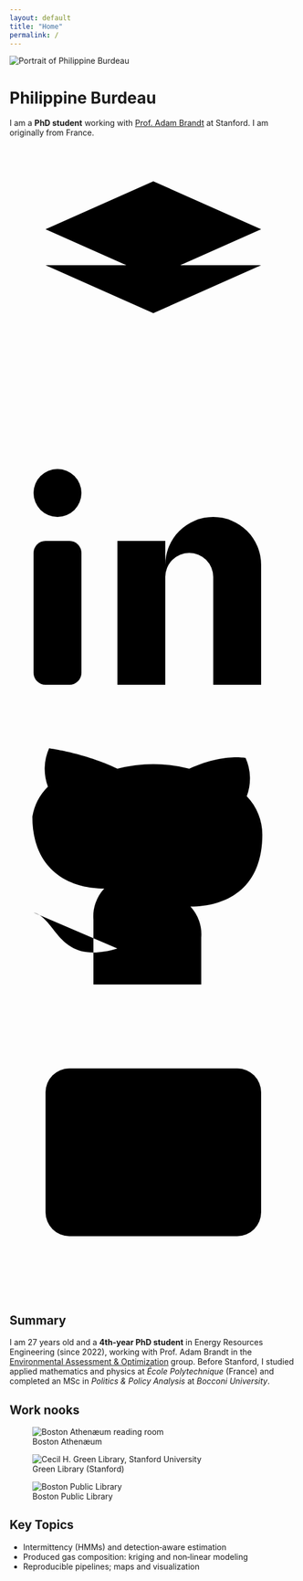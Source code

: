 ```yaml
---
layout: default
title: "Home"
permalink: /
---
```


<div class="profile">
  <img class="photo" src="/assets/img/avatar.jpg" alt="Portrait of Philippine Burdeau">
  <div class="identity">
    <h1>Philippine Burdeau</h1>
    <p>I am a <strong><span id="phdYearInline">PhD student</span></strong> working with <a href="https://eao.stanford.edu/" target="_blank" rel="noopener">Prof. Adam Brandt</a> at Stanford. I am originally from France.</p>
    <div class="social">
      <a class="icon" href="https://scholar.google.com/citations?user=sJb11sYAAAAJ&hl=fr" aria-label="Google Scholar" target="_blank" rel="noopener">
        <svg viewBox="0 0 24 24" stroke-width="2" stroke-linecap="round" stroke-linejoin="round">
          <path d="M3 7l9-4 9 4-9 4-9-4z" />
          <path d="M21 10l-9 4-9-4" />
          <path d="M12 14v7" />
        </svg>
      </a>
      <a class="icon" href="https://www.linkedin.com/in/philippine-burdeau/" aria-label="LinkedIn" target="_blank" rel="noopener">
        <svg viewBox="0 0 24 24" stroke-width="2" stroke-linecap="round" stroke-linejoin="round">
          <rect x="2" y="9" width="4" height="12" rx="1"/>
          <path d="M9 9h4v2a4 4 0 0 1 8 0v10h-4V12a2 2 0 0 0-4 0v9H9z"/>
          <circle cx="4" cy="5" r="2"/>
        </svg>
      </a>
      <a class="icon" href="https://github.com/pburdeau" aria-label="GitHub" target="_blank" rel="noopener">
        <svg viewBox="0 0 24 24" stroke-width="2" stroke-linecap="round" stroke-linejoin="round">
          <path d="M9 19c-5 1.5-5-2.5-7-3m14 6v-3.9a3.4 3.4 0 0 0-.9-2.6c3 0 6-1.5 6-6a4.6 4.6 0 0 0-1.3-3.2 4.2 4.2 0 0 0-.1-3.2S17.8 2.7 15 4a12.1 12.1 0 0 0-6 0C6.3 2.7 3.3 2.3 3.3 2.3a4.2 4.2 0 0 0-.1 3.2A4.6 4.6 0 0 0 1.9 8c0 4.4 3 6 6 6a3.4 3.4 0 0 0-.9 2.6V22"/>
        </svg>
      </a>
      <a class="icon" href="mailto:pburdeau@stanford.edu" aria-label="Email">
        <svg viewBox="0 0 24 24" stroke-width="2" stroke-linecap="round" stroke-linejoin="round">
          <rect x="3" y="5" width="18" height="14" rx="2"/>
          <path d="M3 7l9 6 9-6"/>
        </svg>
      </a>
    </div>
  </div>
</div>

<h2 class="section-title">Summary</h2>
<p>I am <span id="age">27</span> years old and a <strong><span id="phdYearText">4th‑year PhD student</span></strong> in Energy Resources Engineering (since 2022), working with Prof. Adam Brandt in the <a href="https://eao.stanford.edu/" target="_blank" rel="noopener">Environmental Assessment & Optimization</a> group. Before Stanford, I studied applied mathematics and physics at <em>École Polytechnique</em> (France) and completed an MSc in <em>Politics & Policy Analysis</em> at <em>Bocconi University</em>.</p>

<h2 class="section-title">Work nooks</h2>
<div class="nooks">
  <figure class="nook">
    <img src="/assets/img/athenaeum.jpg" alt="Boston Athenæum reading room">
    <figcaption>Boston Athenæum</figcaption>
  </figure>
  <figure class="nook">
    <img src="/assets/img/green-library.jpg" alt="Cecil H. Green Library, Stanford University">
    <figcaption>Green Library (Stanford)</figcaption>
  </figure>
  <figure class="nook">
    <img src="/assets/img/third-place.jpg" alt="Boston Public Library">
    <figcaption>Boston Public Library</figcaption>
  </figure>
</div>

<h2 class="section-title">Key Topics</h2>
<ul class="big-bullets">
  <li>Intermittency (HMMs) and detection‑aware estimation</li>
  <li>Produced gas composition: kriging and non‑linear modeling</li>
  <li>Reproducible pipelines; maps and visualization</li>
</ul>

<script>
(function(){
  const now = new Date();
  const birth = new Date('1998-02-26T00:00:00');
  let age = now.getFullYear() - birth.getFullYear();
  const mdiff = now.getMonth() - birth.getMonth();
  if (mdiff < 0 || (mdiff === 0 && now.getDate() < birth.getDate())) age--;
  const ageEl = document.getElementById('age'); if (ageEl) ageEl.textContent = age;

  const y = now.getFullYear();
  const afterSep = now.getMonth() >= 8;
  let yearNum = (y - 2022) + (afterSep ? 1 : 0);
  if (yearNum < 1) yearNum = 1;
  const ord = (n)=>{
    if (n % 10 == 1 && n % 100 != 11) return n + 'st';
    if (n % 10 == 2 && n % 100 != 12) return n + 'nd';
    if (n % 10 == 3 && n % 100 != 13) return n + 'rd';
    return n + 'th';
  };
  const text = ord(yearNum) + '‑year PhD student';
  const t1 = document.getElementById('phdYearInline');
  const t2 = document.getElementById('phdYearText');
  if (t1) t1.textContent = text;
  if (t2) t2.textContent = text;
})();
</script>